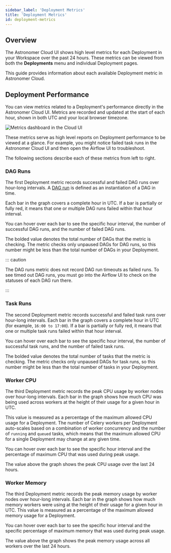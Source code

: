 ```yaml
---
sidebar_label: 'Deployment Metrics'
title: 'Deployment Metrics'
id: deployment-metrics
---
```


## Overview

The Astronomer Cloud UI shows high level metrics for each Deployment in your Workspace over the past 24 hours. These metrics can be viewed from both the **Deployments** menu and individual Deployment pages.

This guide provides information about each available Deployment metric in Astronomer Cloud.

## Deployment Performance

You can view metrics related to a Deployment's performance directly in the Astronomer Cloud UI. Metrics are recorded and updated at the start of each hour, shown in both UTC and your local browser timezone.

<div class="text--center">
  <img src="/img/docs/deployment-metrics.png" alt="Metrics dashboard in the Cloud UI" />
</div>

These metrics serve as high level reports on Deployment performance to be viewed at a glance. For example, you might notice failed task runs in the Astronomer Cloud UI and then open the Airflow UI to troubleshoot.

The following sections describe each of these metrics from left to right.

### DAG Runs

The first Deployment metric records successful and failed DAG runs over hour-long intervals. A [DAG run](https://airflow.apache.org/docs/apache-airflow/stable/dag-run.html) is defined as an instantiation of a DAG in time.

Each bar in the graph covers a complete hour in UTC. If a bar is partially or fully red, it means that one or multiple DAG runs failed within that hour interval.

You can hover over each bar to see the specific hour interval, the number of successful DAG runs, and the number of failed DAG runs.

The bolded value denotes the total number of DAGs that the metric is checking. The metric checks only unpaused DAGs for DAG runs, so this number might be less than the total number of DAGs in your Deployment.

::: caution

The DAG runs metric does not record DAG run timeouts as failed runs. To see timed out DAG runs, you must go into the Airflow UI to check on the statuses of each DAG run there.

:::

### Task Runs

The second Deployment metric records successful and failed task runs over hour-long intervals. Each bar in the graph covers a complete hour in UTC (for example, `16:00 to 17:00`). If a bar is partially or fully red, it means that one or multiple task runs failed within that hour interval.

You can hover over each bar to see the specific hour interval, the number of successful task runs, and the number of failed task runs.

The bolded value denotes the total number of tasks that the metric is checking. The metric checks only unpaused DAGs for task runs, so this number might be less than the total number of tasks in your Deployment.

### Worker CPU

The third Deployment metric records the peak CPU usage by worker nodes over hour-long intervals. Each bar in the graph shows how much CPU was being used across workers at the height of their usage for a given hour in UTC.

This value is measured as a percentage of the maximum allowed CPU usage for a Deployment. The number of Celery workers per Deployment auto-scales based on a combination of worker concurrency and the number of `running` and `queued` tasks, which means that the maximum allowed CPU for a single Deployment may change at any given time.

You can hover over each bar to see the specific hour interval and the percentage of maximum CPU that was used during peak usage.

The value above the graph shows the peak CPU usage over the last 24 hours.

### Worker Memory

The third Deployment metric records the peak memory usage by worker nodes over hour-long intervals. Each bar in the graph shows how much memory workers were using at the height of their usage for a given hour in UTC. This value is measured as a percentage of the maximum allowed memory usage for a Deployment.

You can hover over each bar to see the specific hour interval and the specific percentage of maximum memory that was used during peak usage.

The value above the graph shows the peak memory usage across all workers over the last 24 hours.
